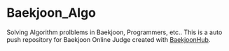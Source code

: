 # Baekjoon_Algo
Solving Algorithm prolblems in Baekjoon, Programmers, etc..
This is a auto push repository for Baekjoon Online Judge created with [BaekjoonHub](https://github.com/BaekjoonHub/BaekjoonHub).
